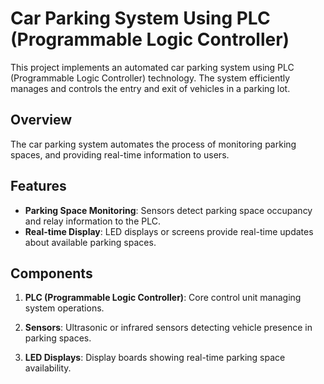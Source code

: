 # Car Parking System Using PLC (Programmable Logic Controller)

This project implements an automated car parking system using PLC (Programmable Logic Controller) technology. The system efficiently manages and controls the entry and exit of vehicles in a parking lot.

## Overview

The car parking system automates the process of monitoring parking spaces, and providing real-time information to users.

## Features

- **Parking Space Monitoring**: Sensors detect parking space occupancy and relay information to the PLC.
- **Real-time Display**: LED displays or screens provide real-time updates about available parking spaces.

## Components

1. **PLC (Programmable Logic Controller)**: Core control unit managing system operations.
2. **Sensors**: Ultrasonic or infrared sensors detecting vehicle presence in parking spaces.

3. **LED Displays**: Display boards showing real-time parking space availability.
